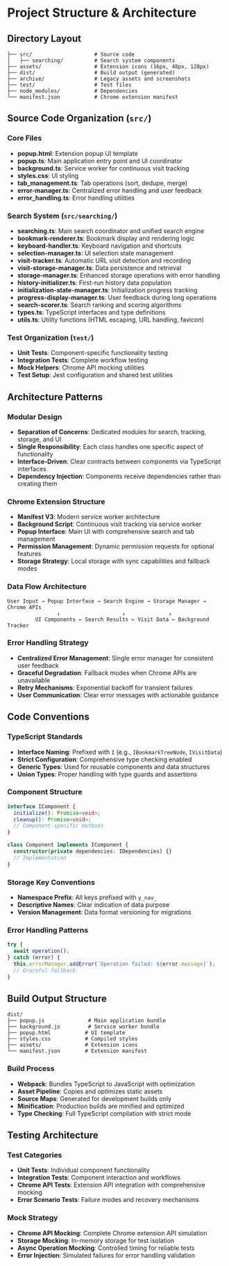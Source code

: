 # Project Structure & Architecture

## Directory Layout

```
├── src/                    # Source code
│   ├── searching/          # Search system components
├── assets/                 # Extension icons (16px, 48px, 128px)
├── dist/                   # Build output (generated)
├── archive/                # Legacy assets and screenshots
├── test/                   # Test files
├── node_modules/           # Dependencies
└── manifest.json           # Chrome extension manifest
```

## Source Code Organization (`src/`)

### Core Files

- **popup.html**: Extension popup UI template
- **popup.ts**: Main application entry point and UI coordinator
- **background.ts**: Service worker for continuous visit tracking
- **styles.css**: UI styling
- **tab_management.ts**: Tab operations (sort, dedupe, merge)
- **error-manager.ts**: Centralized error handling and user feedback
- **error_handling.ts**: Error handling utilities

### Search System (`src/searching/`)

- **searching.ts**: Main search coordinator and unified search engine
- **bookmark-renderer.ts**: Bookmark display and rendering logic
- **keyboard-handler.ts**: Keyboard navigation and shortcuts
- **selection-manager.ts**: UI selection state management
- **visit-tracker.ts**: Automatic URL visit detection and recording
- **visit-storage-manager.ts**: Data persistence and retrieval
- **storage-manager.ts**: Enhanced storage operations with error handling
- **history-initializer.ts**: First-run history data population
- **initialization-state-manager.ts**: Initialization progress tracking
- **progress-display-manager.ts**: User feedback during long operations
- **search-scorer.ts**: Search ranking and scoring algorithms
- **types.ts**: TypeScript interfaces and type definitions
- **utils.ts**: Utility functions (HTML escaping, URL handling, favicon)

### Test Organization (`test/`)

- **Unit Tests**: Component-specific functionality testing
- **Integration Tests**: Complete workflow testing
- **Mock Helpers**: Chrome API mocking utilities
- **Test Setup**: Jest configuration and shared test utilities

## Architecture Patterns

### Modular Design

- **Separation of Concerns**: Dedicated modules for search, tracking, storage, and UI
- **Single Responsibility**: Each class handles one specific aspect of functionality
- **Interface-Driven**: Clear contracts between components via TypeScript interfaces
- **Dependency Injection**: Components receive dependencies rather than creating them

### Chrome Extension Structure

- **Manifest V3**: Modern service worker architecture
- **Background Script**: Continuous visit tracking via service worker
- **Popup Interface**: Main UI with comprehensive search and tab management
- **Permission Management**: Dynamic permission requests for optional features
- **Storage Strategy**: Local storage with sync capabilities and fallback modes

### Data Flow Architecture

```
User Input → Popup Interface → Search Engine → Storage Manager → Chrome APIs
                ↓                    ↓              ↓
         UI Components ← Search Results ← Visit Data ← Background Tracker
```

### Error Handling Strategy

- **Centralized Error Management**: Single error manager for consistent user feedback
- **Graceful Degradation**: Fallback modes when Chrome APIs are unavailable
- **Retry Mechanisms**: Exponential backoff for transient failures
- **User Communication**: Clear error messages with actionable guidance

## Code Conventions

### TypeScript Standards

- **Interface Naming**: Prefixed with `I` (e.g., `IBookmarkTreeNode`, `IVisitData`)
- **Strict Configuration**: Comprehensive type checking enabled
- **Generic Types**: Used for reusable components and data structures
- **Union Types**: Proper handling with type guards and assertions

### Component Structure

```typescript
interface IComponent {
  initialize(): Promise<void>;
  cleanup(): Promise<void>;
  // Component-specific methods
}

class Component implements IComponent {
  constructor(private dependencies: IDependencies) {}
  // Implementation
}
```

### Storage Key Conventions

- **Namespace Prefix**: All keys prefixed with `y_nav_`
- **Descriptive Names**: Clear indication of data purpose
- **Version Management**: Data format versioning for migrations

### Error Handling Patterns

```typescript
try {
  await operation();
} catch (error) {
  this.errorManager.addError(`Operation failed: ${error.message}`);
  // Graceful fallback
}
```

## Build Output Structure

```
dist/
├── popup.js              # Main application bundle
├── background.js         # Service worker bundle
├── popup.html           # UI template
├── styles.css           # Compiled styles
├── assets/              # Extension icons
└── manifest.json        # Extension manifest
```

### Build Process

- **Webpack**: Bundles TypeScript to JavaScript with optimization
- **Asset Pipeline**: Copies and optimizes static assets
- **Source Maps**: Generated for development builds only
- **Minification**: Production builds are minified and optimized
- **Type Checking**: Full TypeScript compilation with strict mode

## Testing Architecture

### Test Categories

- **Unit Tests**: Individual component functionality
- **Integration Tests**: Component interaction and workflows
- **Chrome API Tests**: Extension API integration with comprehensive mocking
- **Error Scenario Tests**: Failure modes and recovery mechanisms

### Mock Strategy

- **Chrome API Mocking**: Complete Chrome extension API simulation
- **Storage Mocking**: In-memory storage for test isolation
- **Async Operation Mocking**: Controlled timing for reliable tests
- **Error Injection**: Simulated failures for error handling validation
